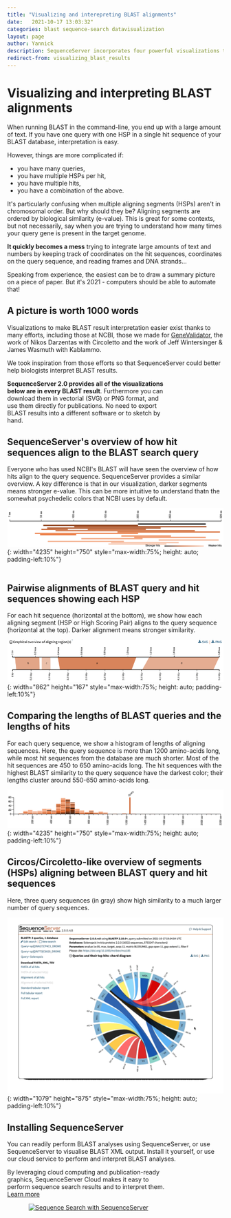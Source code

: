 ```yaml
---
title: "Visualizing and interepreting BLAST alignments"
date:   2021-10-17 13:03:32"
categories: blast sequence-search datavisualization
layout: page
author: Yannick
description: SequenceServer incorporates four powerful visualizations that help researchers interpret BLAST alignment results.
redirect-from: visualizing_blast_results
---
```


# Visualizing and interpreting BLAST alignments

When running BLAST in the command-line, you end up with a large amount of text. If you have one query with one HSP in a single hit sequence of your BLAST database, interpretation is easy.

However, things are more complicated if:

* you have many queries,
* you have multiple HSPs per hit,
* you have multiple hits,
* you have a combination of the above.

It's particularly confusing when multiple aligning segments (HSPs) aren't in chromosomal order. But why should they be? Aligning segments are ordered by biological similarity (e-value). This is great for some contexts, but not necessarily, say when you are trying to understand how many times your query gene is present in the target genome.

**It quickly becomes a mess** trying to integrate large amounts of text and numbers by keeping track of coordinates on the hit sequences, coordinates on the query sequence, and reading frames and DNA strands...

Speaking from experience, the easiest can be to draw a summary picture on a piece of paper. But it's 2021 - computers should be able to automate that!

## A picture is worth 1000 words

Visualizations to make BLAST result interpretation easier exist thanks to many efforts, including those at NCBI, those we made for [GeneValidator](https://doi.org/10.1093/bioinformatics/btw015), the work of Nikos Darzentas with Circoletto and the work of Jeff Wintersinger & James Wasmuth with Kablammo.

We took inspiration from those efforts so that SequenceServer could better help biologists interpret BLAST results.

<div class="container">
  <div class="row justify-content-center">
 	<div class="alert alert-info" style="max-width:75%">
   <p><strong>SequenceServer 2.0 provides all of the visualizations below are in every BLAST result</strong>. Furthermore you can download them in vectorial (SVG) or PNG format, and use them directly for publications. No need to export BLAST results into a different software or to sketch by hand.</p>
  </div>
  </div>
</div>

## SequenceServer's overview of how hit sequences align to the BLAST search query

Everyone who has used NCBI's BLAST will have seen the overview of how hits align to the query sequence. SequenceServer provides a similar overview. A key difference is that in our visualization, darker segments means stronger e-value. This can be more intuitive to understand thatn the somewhat psychedelic colors that NCBI uses by default.

![How hit sequences align to the BLAST query](/img/visualization/BLAST-hits-align-to-different-regions-of-query-sequence.png){: width="4235" height="750" style="max-width:75%; height: auto; padding-left:10%"}
<br/><br/>

## Pairwise alignments of BLAST query and hit sequences showing each HSP

For each hit sequence (horizontal at the bottom), we show how each aligning segment (HSP or High Scoring Pair) aligns to the query sequence (horizontal at the top). Darker alignment means stronger similarity.

![Pairwise overview of HSPs aligning between BLAST query and hit sequence - as generated using SequenceServer's Kablammo integration](/img/visualization/pairwise-overview-of-HSPs-aligning-between-BLAST-query-and-hit-sequence.png){: width="862" height="167" style="max-width:75%; height: auto; padding-left:10%"}

## Comparing the lengths of BLAST queries and the lengths of hits

For each query sequence, we show a histogram of lengths of aligning sequences. Here, the query sequence is more than 1200 amino-acids long, while most hit sequences from the database are much shorter. Most of the hit sequences are 450 to 650 amino-acids long. The hit sequences with the highest BLAST similarity to the query sequence have the darkest color; their lengths cluster around 550-650 amino-acids long.

![Distribution of lengths of hit sequences compared to the query sequence](/img/visualization/blast-hit-protein-length-distribution.png){: width="4235" height="750" style="max-width:75%; height: auto; padding-left:10%"}

## Circos/Circoletto-like overview of segments (HSPs) aligning between BLAST query and hit sequences

Here, three query sequences (in gray) show high similarity to a much larger number of query sequences.

![Circos overview showing BLAST hit alignments](/img/visualization/circos-plot-of-blast-hits-sequenceserver.gif){: width="1079" height="875" style="max-width:75%; height: auto; padding-left:10%"}


## Installing SequenceServer

You can readily perform BLAST analyses using SequenceServer, or use SequenceServer to visualise BLAST XML output. Install it yourself, or use our cloud service to perform and interpret BLAST analyses.


<div class="container">
  <div class="row justify-content-center">
 	<div class="alert alert-info" style="max-width:75%">
	  <p>By leveraging cloud computing and publication-ready graphics, SequenceServer Cloud makes it easy to perform sequence search results and to interpret them. <a href="https://sequenceserver.com/cloud/">Learn more</a></p>
	  <p  style="text-align:center"><a href="https://sequenceserver.com/cloud/"><img src="/img/logos/SequenceServer_logo.png" alt="Sequence Search with SequenceServer" width="200pt"/></a></p>
    </div>
  </div>
</div>


<!--
## General considerations for design of biological data visualization

Each of the visualizations has helped us in our interpretation of BLAST results. For each visualization, we tried to respect

We
-->
